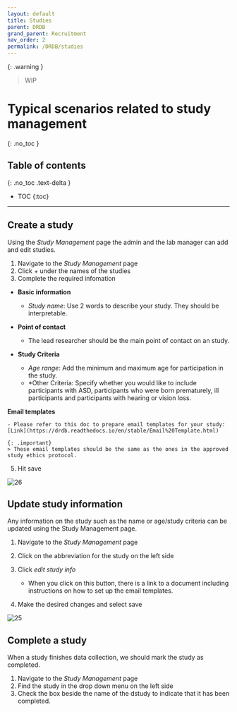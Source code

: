 ```yaml
---
layout: default
title: Studies
parent: DRDB
grand_parent: Recruitment
nav_order: 2
permalink: /DRDB/studies
---
```

{: .warning }
> WIP

# Typical scenarios related to study management
{: .no_toc }

## Table of contents
{: .no_toc .text-delta }

* TOC
{:toc}

---
## Create a study

Using the *Study Management* page the admin and the lab manager can add and edit studies. 

1. Navigate to the _Study Management_ page
2. Click + under the names of the studies
3. Complete the required infomation

- **Basic information**
    * *Study name*: Use 2 words to describe your study. They should be interpretable.

- **Point of contact**
    *  The lead researcher should be the main point of contact on an study.

- **Study Criteria**
    * *Age range*: Add the minimum and maximum age for participation in the study.
    * *Other Criteria: Specify whether you would like to include participants with ASD, participants who were born prematurely, ill participants and participants with hearing or vision loss. 

 **Email templates**

    - Please refer to this doc to prepare email templates for your study: [Link](https://drdb.readthedocs.io/en/stable/Email%20Template.html)
    
    {: .important}
    > These email templates should be the same as the ones in the approved study ethics protocol.


5. Hit save

![26](https://github.com/McMaster-Baby-Lab/handbook/assets/132396918/eba1ed60-fb43-4535-8c78-fc8e0948ec1a)


## Update study information
Any information on the study such as the name or age/study criteria can be updated using the Study Management page. 

1. Navigate to the _Study Management_ page
2. Click on the abbreviation for the study on the left side
3. Click _edit study info_

    - When you click on this button, there is a link to a document including instructions on how to set up the email templates.

4. Make the desired changes and select save

![25](https://github.com/McMaster-Baby-Lab/handbook/assets/132396918/7eff087c-4fb1-4731-8379-070839617836)


## Complete a study
When a study finishes data collection, we should mark the study as completed.
 
 1. Navigate to the _Study Management_ page
 2. Find the study in the drop down menu on the left side
 3. Check the box beside the name of the dstudy to indicate that it has been completed.